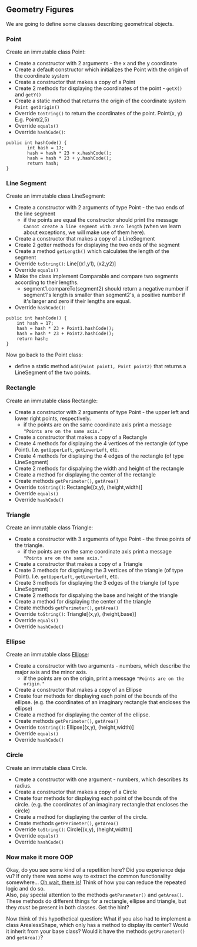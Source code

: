 ## Geometry Figures

We are going  to define some classes describing geometrical objects.
### Point

Create an immutable class Point:

* Create a constructor with 2 arguments - the x and the y coordinate
* Create a default constructor which initializes the Point with the origin of the coordinate system
* Create a constructor that makes a copy of a Point
* Create 2 methods for displaying the coordinates of the point - `getX()` and `getY()`
* Create a static method that returns the origin of the coordinate system `Point getOrigin()`
* Override `toString()` to return the coordinates of the point. Point(x, y) E.g. Point(2,5)
* Override `equals()`
* Override `hashCode()`:
```
public int hashCode() {
        int hash = 17;
        hash = hash * 23 + x.hashCode();
        hash = hash * 23 + y.hashCode();
        return hash;
}
```

### Line Segment

Create an immutable class LineSegment:
* Create a constructor with 2 arguments of type Point - the two ends of the line segment
  * if the points are equal the constructor should print the message `Cannot create a line segment with zero length` (when we learn about exceptions, we will make use of them here).
* Create a constructor that makes a copy of a LineSegment
* Create 2 getter methods for displaying the two ends of the segment
* Create a method `getLength()` which calculates the length of the segment
* Override `toString()`: Line[(x1,y1), (x2,y2)]
* Override `equals()`
* Make the class implement Comparable and compare two segments according to their lengths. 
  *  segment1.compareTo(segment2) should return a negative number if segment1's length is smaller than segment2's, a positive number if it's larger and zero if their lengths are equal.
* Override `hashCode()`:
```
public int hashCode() {
    int hash = 17;
    hash = hash * 23 + Point1.hashCode();
    hash = hash * 23 + Point2.hashCode();
    return hash;
}
```

Now go back to the Point class:
* define a static method `Add(Point point1, Point point2)` that returns a LineSegment of the two points.

### Rectangle

Create an immutable class Rectangle:

* Create a constructor with 2 arguments of type Point - the upper left and lower right points, respectively.
  * if the points are on the same coordinate axis print a message `"Points are on the same axis."`
* Create a constructor that makes a copy of a Rectangle
* Create 4 methods for displaying the 4 vertices of the rectangle (of type Point). I.e. `getUpperLeft`, `getLowerLeft`, etc.
* Create 4 methods for displaying the 4 edges of the rectangle (of type LineSegment)
* Create 2 methods for dispalying the width and height of the rectangle
* Create a method for displaying the center of the rectangle
* Create methods `getPerimeter()`, `getArea()`
* Override `toString()`: Rectangle[(x,y), (height,width)]
* Override `equals()`
* Override `hashCode()`

### Triangle

Create an immutable class Triangle:

* Create a constructor with 3 arguments of type Point - the three points of the triangle.
  * if the points are on the same coordinate axis print a message `"Points are on the same axis."`
* Create a constructor that makes a copy of a Triangle
* Create 3 methods for displaying the 3 vertices of the triangle (of type Point). I.e. `getUpperLeft`, `getLowerLeft`, etc.
* Create 3 methods for displaying the 3 edges of the triangle (of type LineSegment)
* Create 2 methods for dispalying the base and height of the triangle
* Create a method for displaying the center of the triangle
* Create methods `getPerimeter()`, `getArea()`
* Override `toString()`: Triangle[(x,y), (height,base)]
* Override `equals()`
* Override `hashCode()`

### Ellipse

Create an immutable class [Ellipse](https://en.wikipedia.org/wiki/Ellipse):

* Create a constructor with two arguments - numbers, which describe the major axis and the minor axis.
    * if the points are on the origin, print a message `"Points are on the origin."` 
* Create a constructor that makes a copy of an Ellipse
* Create four methods for displaying each point of the bounds of the ellipse. (e.g. the coordinates of an imaginary rectangle that encloses the ellipse)
* Create a method for displaying the center of the ellipse.
* Create methods `getPerimeter()`, `getArea()`
* Override `toString()`: Ellipse[(x,y), (height,width)]
* Override `equals()`
* Override `hashCode()`

### Circle

Create an immutable class Circle.

* Create a constructor with one argument - numbers, which describes its radius.
* Create a constructor that makes a copy of a Circle
* Create four methods for displaying each point of the bounds of the circle. (e.g. the coordinates of an imaginary rectangle that encloses the circle)
* Create a method for displaying the center of the circle.
* Create methods `getPerimeter()`, `getArea()`
* Override `toString()`: Circle[(x,y), (height,width)]
* Override `equals()`
* Override `hashCode()`

### Now make it more OOP
Okay, do you see some kind of a repetition here? Did you experience deja vu? If only there was some way to extract the common functionality somewhere... [Oh wait, there is!](https://en.wikipedia.org/wiki/Inheritance_(object-oriented_programming)) Think of how you can reduce the repeated logic and do so.  
Also, pay special attention to the methods `getParameter()` and `getArea()`. These methods do different things for a rectangle, ellipse and triangle, but they *must* be present in both classes. Get the hint?

Now think of this hypothetical question: What if you also had to implement a class ArealessShape, which only has a method to display its center? Would it inherit from your base class? Would it have the methods `getParameter()` and `getArea()`?